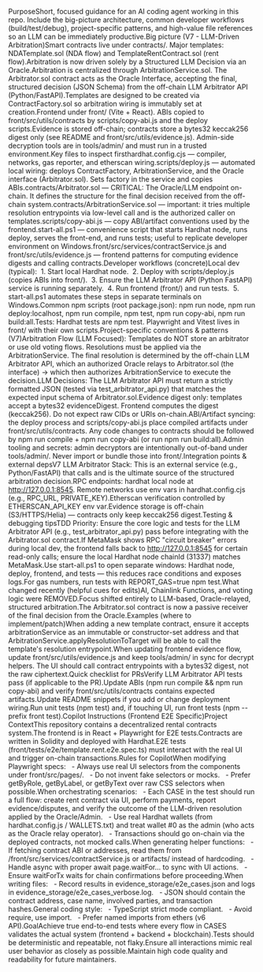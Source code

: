 PurposeShort, focused guidance for an AI coding agent working in this repo. Include the big-picture architecture, common developer workflows (build/test/debug), project-specific patterns, and high-value file references so an LLM can be immediately productive.Big picture (V7 - LLM-Driven Arbitration)Smart contracts live under contracts/. Major templates: NDATemplate.sol (NDA flow) and TemplateRentContract.sol (rent flow).Arbitration is now driven solely by a Structured LLM Decision via an Oracle.Arbitration is centralized through ArbitrationService.sol. The Arbitrator.sol contract acts as the Oracle Interface, accepting the final, structured decision (JSON Schema) from the off-chain LLM Arbitrator API (Python/FastAPI).Templates are designed to be created via ContractFactory.sol so arbitration wiring is immutably set at creation.Frontend under front/ (Vite + React). ABIs copied to front/src/utils/contracts by scripts/copy-abi.js and the deploy scripts.Evidence is stored off-chain; contracts store a bytes32 keccak256 digest only (see README and front/src/utils/evidence.js). Admin-side decryption tools are in tools/admin/ and must run in a trusted environment.Key files to inspect firsthardhat.config.cjs — compiler, networks, gas reporter, and etherscan wiring.scripts/deploy.js — automated local wiring: deploys ContractFactory, ArbitrationService, and the Oracle interface (Arbitrator.sol). Sets factory in the service and copies ABIs.contracts/Arbitrator.sol — CRITICAL: The Oracle/LLM endpoint on-chain. It defines the structure for the final decision received from the off-chain system.contracts/ArbitrationService.sol — important: it tries multiple resolution entrypoints via low-level call and is the authorized caller on templates.scripts/copy-abi.js — copy ABI/artifact conventions used by the frontend.start-all.ps1 — convenience script that starts Hardhat node, runs deploy, serves the front-end, and runs tests; useful to replicate developer environment on Windows.front/src/services/contractService.js and front/src/utils/evidence.js — frontend patterns for computing evidence digests and calling contracts.Developer workflows (concrete)Local dev (typical):  1. Start local Hardhat node.  2. Deploy with scripts/deploy.js (copies ABIs into front/).  3. Ensure the LLM Arbitrator API (Python FastAPI) service is running separately.  4. Run frontend (front/) and run tests.  5. start-all.ps1 automates these steps in separate terminals on Windows.Common npm scripts (root package.json): npm run node, npm run deploy:localhost, npm run compile, npm test, npm run copy-abi, npm run build:all.Tests: Hardhat tests are npm test. Playwright and Vitest lives in front/ with their own scripts.Project-specific conventions & patterns (V7)Arbitration Flow (LLM Focused): Templates do NOT store an arbitrator or use old voting flows. Resolutions must be applied via the ArbitrationService. The final resolution is determined by the off-chain LLM Arbitrator API, which an authorized Oracle relays to Arbitrator.sol (the interface) -> which then authorizes ArbitrationService to execute the decision.LLM Decisions: The LLM Arbitrator API must return a strictly formatted JSON (tested via test_arbitrator_api.py) that matches the expected input schema of Arbitrator.sol.Evidence digest only: templates accept a bytes32 evidenceDigest. Frontend computes the digest (keccak256). Do not expect raw CIDs or URIs on-chain.ABI/Artifact syncing: the deploy process and scripts/copy-abi.js place compiled artifacts under front/src/utils/contracts. Any code changes to contracts should be followed by npm run compile + npm run copy-abi (or run npm run build:all).Admin tooling and secrets: admin decryptors are intentionally out-of-band under tools/admin/. Never import or bundle those into front/.Integration points & external depsV7 LLM Arbitrator Stack: This is an external service (e.g., Python/FastAPI) that calls  and is the ultimate source of the structured arbitration decision.RPC endpoints: hardhat local node at http://127.0.0.1:8545. Remote networks use env vars in hardhat.config.cjs (e.g., RPC_URL, PRIVATE_KEY).Etherscan verification controlled by ETHERSCAN_API_KEY env var.Evidence storage is off-chain (S3/HTTPS/Helia) — contracts only keep keccak256 digest.Testing & debugging tipsTDD Priority: Ensure the core logic and tests for the LLM Arbitrator API (e.g., test_arbitrator_api.py) pass before integrating with the Arbitrator.sol contract.If MetaMask shows RPC "circuit breaker" errors during local dev, the frontend falls back to http://127.0.0.1:8545 for certain read-only calls; ensure the local Hardhat node chainId (31337) matches MetaMask.Use start-all.ps1 to open separate windows: Hardhat node, deploy, frontend, and tests — this reduces race conditions and exposes logs.For gas numbers, run tests with REPORT_GAS=true npm test.What changed recently (helpful cues for edits)AI, Chainlink Functions, and voting logic were REMOVED.Focus shifted entirely to LLM-based, Oracle-relayed, structured arbitration.The Arbitrator.sol contract is now a passive receiver of the final  decision from the Oracle.Examples (where to implement/patch)When adding a new template contract, ensure it accepts arbitrationService as an immutable or constructor-set address and that ArbitrationService.applyResolutionToTarget will be able to call the template's resolution entrypoint.When updating frontend evidence flow, update front/src/utils/evidence.js and keep tools/admin/ in sync for decrypt helpers. The UI should call contract entrypoints with a bytes32 digest, not the raw ciphertext.Quick checklist for PRsVerify LLM Arbitrator API tests pass (if applicable to the PR).Update ABIs (npm run compile && npm run copy-abi) and verify front/src/utils/contracts contains expected artifacts.Update README snippets if you add or change deployment wiring.Run unit tests (npm test) and, if touching UI, run front tests (npm --prefix front test).Copilot Instructions (Frontend E2E Specific)Project ContextThis repository contains a decentralized rental contracts system.The frontend is in React + Playwright for E2E tests.Contracts are written in Solidity and deployed with Hardhat.E2E tests (front/tests/e2e/template.rent.e2e.spec.ts) must interact with the real UI and trigger on-chain transactions.Rules for CopilotWhen modifying Playwright specs:   - Always use real UI selectors from the components under front/src/pages/.   - Do not invent fake selectors or mocks.   - Prefer getByRole, getByLabel, or getByText over raw CSS selectors when possible.When orchestrating scenarios:   - Each CASE in the test should run a full flow: create rent contract via UI, perform payments, report evidence/disputes, and verify the outcome of the LLM-driven resolution applied by the Oracle/Admin.   - Use real Hardhat wallets (from hardhat.config.js / WALLETS.txt) and treat wallet #0 as the admin (who acts as the Oracle relay operator).   - Transactions should go on-chain via the deployed contracts, not mocked calls.When generating helper functions:   - If fetching contract ABI or addresses, read them from /front/src/services/contractService.js or artifacts/ instead of hardcoding.   - Handle async with proper await page.waitFor... to sync with UI actions.   - Ensure waitForTx waits for chain confirmations before proceeding.When writing files:   - Record results in evidence_storage/e2e_cases.json and logs in evidence_storage/e2e_cases_verbose.log.   - JSON should contain the contract address, case name, involved parties, and transaction hashes.General coding style:   - TypeScript strict mode compliant.   - Avoid require, use import.   - Prefer named imports from ethers (v6 API).GoalAchieve true end-to-end tests where every flow in CASES validates the actual system (frontend + backend + blockchain).Tests should be deterministic and repeatable, not flaky.Ensure all interactions mimic real user behavior as closely as possible.Maintain high code quality and readability for future maintainers.